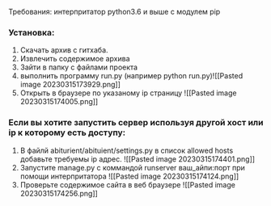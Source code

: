 Требования: интерпритатор python3.6 и выше с модулем pip

### Установка:
1. Скачать архив с гитхаба.
2. Извлечить содержимое архива
3. Зайти в папку с файлами проекта
4. выполнить программу run.py (например python run.py)![[Pasted image 20230315173929.png]]
5. Открыть в браузере по указаному ip страницу
![[Pasted image 20230315174005.png]]

### Если вы хотите запустить сервер используя другой хост или ip к которому есть доступу:
1. В файлй abiturient/abituient/settings.py в список allowed hosts добавьте требуемы ip адрес.
![[Pasted image 20230315174401.png]]
2. Запустите manage.py c коммандой  runserver ваш_айпи:порт при помощи интерпритатора
![[Pasted image 20230315174124.png]]
3. Проверьте содержимое сайта в веб браузере
![[Pasted image 20230315174256.png]]